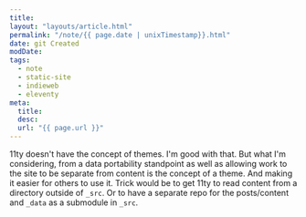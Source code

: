 ```yaml
---
title: 
layout: "layouts/article.html"
permalink: "/note/{{ page.date | unixTimestamp}}.html"
date: git Created
modDate: 
tags:
  - note
  - static-site
  - indieweb
  - eleventy
meta:
  title: 
  desc: 
  url: "{{ page.url }}"
---
```


11ty doesn't have the concept of themes. I'm good with that. But what I'm considering, from a data portability standpoint as well as allowing work to the site to be separate from content is the concept of a theme. And making it easier for others to use it. Trick would be to get 11ty to read content from a directory outside of `_src`. Or to have a separate repo for the posts/content and `_data` as a submodule in `_src`.

<a class="u-bridgy-fed" href="https://fed.brid.gy/" hidden="from-humans"></a>
